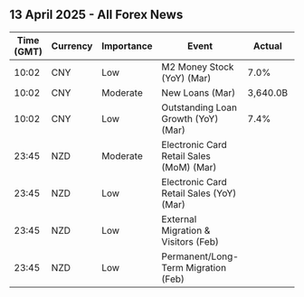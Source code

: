 ## 13 April 2025 - All Forex News

| Time (GMT) | Currency | Importance | Event | Actual | Forecast | Previous |
|------|----------|------------|-------|--------|----------|----------|
| 10:02 | CNY | Low | M2 Money Stock (YoY) (Mar) | 7.0% |  | 7.0% |
| 10:02 | CNY | Moderate | New Loans (Mar) | 3,640.0B |  | 1,010.0B |
| 10:02 | CNY | Low | Outstanding Loan Growth (YoY) (Mar) | 7.4% |  | 7.3% |
| 23:45 | NZD | Moderate | Electronic Card Retail Sales (MoM) (Mar) |  |  | 0.3% |
| 23:45 | NZD | Low | Electronic Card Retail Sales (YoY) (Mar) |  |  | -4.2% |
| 23:45 | NZD | Low | External Migration & Visitors (Feb) |  |  | 13.40% |
| 23:45 | NZD | Low | Permanent/Long-Term Migration (Feb) |  |  | 2,380 |
